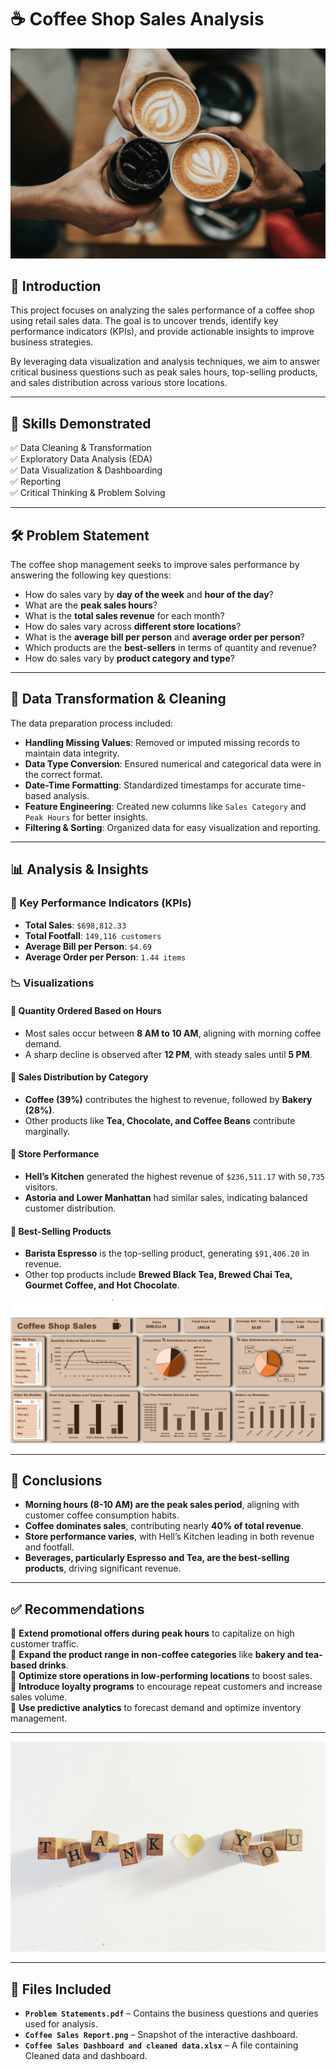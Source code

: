 # ☕ Coffee Shop Sales Analysis

![Coffee Shop](https://github.com/zararah-malik/Coffee-Shop-Sales-Analysis/blob/main/image.jpg)  

## 📌 Introduction  
This project focuses on analyzing the sales performance of a coffee shop using retail sales data. The goal is to uncover trends, identify key performance indicators (KPIs), and provide actionable insights to improve business strategies.  

By leveraging data visualization and analysis techniques, we aim to answer critical business questions such as peak sales hours, top-selling products, and sales distribution across various store locations.  

---

## 🎯 Skills Demonstrated  
✅ Data Cleaning & Transformation  
✅ Exploratory Data Analysis (EDA)  
✅ Data Visualization & Dashboarding  
✅ Reporting  
✅ Critical Thinking & Problem Solving  

---

## 🛠 Problem Statement  
The coffee shop management seeks to improve sales performance by answering the following key questions:  
- How do sales vary by **day of the week** and **hour of the day**?  
- What are the **peak sales hours**?  
- What is the **total sales revenue** for each month?  
- How do sales vary across **different store locations**?  
- What is the **average bill per person** and **average order per person**?  
- Which products are the **best-sellers** in terms of quantity and revenue?  
- How do sales vary by **product category and type**?  

---

## 🔄 Data Transformation & Cleaning  
The data preparation process included:  
- **Handling Missing Values**: Removed or imputed missing records to maintain data integrity.  
- **Data Type Conversion**: Ensured numerical and categorical data were in the correct format.  
- **Date-Time Formatting**: Standardized timestamps for accurate time-based analysis.  
- **Feature Engineering**: Created new columns like `Sales Category` and `Peak Hours` for better insights.  
- **Filtering & Sorting**: Organized data for easy visualization and reporting.  

---

## 📊 Analysis & Insights  

### 🔑 Key Performance Indicators (KPIs)  
- **Total Sales**: `$698,812.33`  
- **Total Footfall**: `149,116 customers`  
- **Average Bill per Person**: `$4.69`  
- **Average Order per Person**: `1.44 items`  

### 📉 Visualizations  

#### 📌 Quantity Ordered Based on Hours  
- Most sales occur between **8 AM to 10 AM**, aligning with morning coffee demand.  
- A sharp decline is observed after **12 PM**, with steady sales until **5 PM**.  

#### 📌 Sales Distribution by Category  
- **Coffee (39%)** contributes the highest to revenue, followed by **Bakery (28%)**.  
- Other products like **Tea, Chocolate, and Coffee Beans** contribute marginally.  

#### 📌 Store Performance  
- **Hell’s Kitchen** generated the highest revenue of `$236,511.17` with `50,735` visitors.  
- **Astoria and Lower Manhattan** had similar sales, indicating balanced customer distribution.  

#### 📌 Best-Selling Products  
- **Barista Espresso** is the top-selling product, generating `$91,406.20` in revenue.  
- Other top products include **Brewed Black Tea, Brewed Chai Tea, Gourmet Coffee, and Hot Chocolate**.  

![Dashboard](https://github.com/zararah-malik/Coffee-Shop-Sales-Analysis/blob/main/Coffee%20Sales%20Report.png)  

---

## 📌 Conclusions  
- **Morning hours (8-10 AM) are the peak sales period**, aligning with customer coffee consumption habits.  
- **Coffee dominates sales**, contributing nearly **40% of total revenue**.  
- **Store performance varies**, with Hell’s Kitchen leading in both revenue and footfall.  
- **Beverages, particularly Espresso and Tea, are the best-selling products**, driving significant revenue.  

---

## ✅ Recommendations  
🔹 **Extend promotional offers during peak hours** to capitalize on high customer traffic.  
🔹 **Expand the product range in non-coffee categories** like **bakery and tea-based drinks**.  
🔹 **Optimize store operations in low-performing locations** to boost sales.  
🔹 **Introduce loyalty programs** to encourage repeat customers and increase sales volume.  
🔹 **Use predictive analytics** to forecast demand and optimize inventory management.  

---

![Thank You](https://github.com/zararah-malik/Coffee-Shop-Sales-Analysis/blob/main/thankyou.jpg)  

---

## 📂 Files Included  
- **`Problem Statements.pdf`** – Contains the business questions and queries used for analysis.  
- **`Coffee Sales Report.png`** – Snapshot of the interactive dashboard.
- **`Coffee Sales Dashboard and cleaned data.xlsx`** – A file containing Cleaned data and dashboard. 
 
